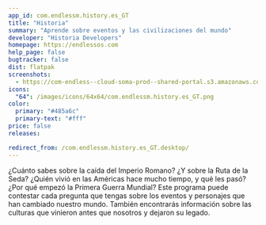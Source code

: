 ```yaml
---
app_id: com.endlessm.history.es_GT
title: "Historia"
summary: "Aprende sobre eventos y las civilizaciones del mundo"
developer: "Historia Developers"
homepage: https://endlessos.com
help_page: false
bugtracker: false
dist: flatpak
screenshots:
  - https://com-endless--cloud-soma-prod--shared-portal.s3.amazonaws.com/apps.273.screenshots.8ae74130-7eb1-4007-9465-9d2cd447dfb4_201810231938195454.png
icons:
  "64": /images/icons/64x64/com.endlessm.history.es_GT.png
color:
  primary: "#485a6c"
  primary-text: "#fff"
price: false
releases:

redirect_from: /com.endlessm.history.es_GT.desktop/
---
```


<p>¿Cuánto sabes sobre la caída del Imperio Romano? ¿Y sobre la Ruta de la Seda? ¿Quién vivió en las Américas hace mucho tiempo, y qué les pasó? ¿Por qué empezó la Primera Guerra Mundial? Este programa puede contestar cada pregunta que tengas sobre los eventos y personajes que han cambiado nuestro mundo. También encontrarás información sobre las culturas que vinieron antes que nosotros y dejaron su legado.</p>